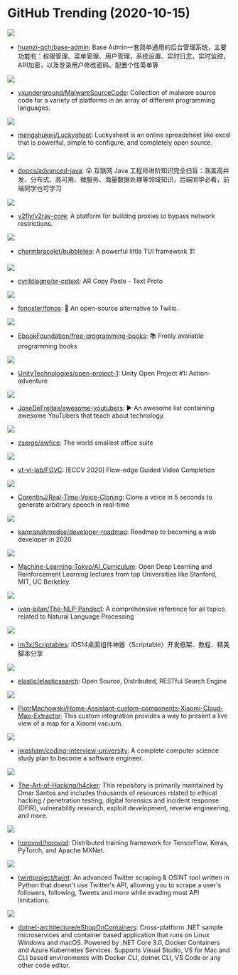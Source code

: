 # GitHub Trending (2020-10-15)

![](https://img.shields.io/badge/Java-New%2088-green?style=flat-square&logo=appveyor)
- [huanzi-qch/base-admin](https://github.com/huanzi-qch/base-admin): Base Admin一套简单通用的后台管理系统，主要功能有：权限管理、菜单管理、用户管理，系统设置、实时日志，实时监控，API加密，以及登录用户修改密码、配置个性菜单等

![](https://img.shields.io/badge/Assembly-New%20300-green?style=flat-square&logo=appveyor)
- [vxunderground/MalwareSourceCode](https://github.com/vxunderground/MalwareSourceCode): Collection of malware source code for a variety of platforms in an array of different programming languages.

![](https://img.shields.io/badge/JavaScript-New%20356-green?style=flat-square&logo=appveyor)
- [mengshukeji/Luckysheet](https://github.com/mengshukeji/Luckysheet): Luckysheet is an online spreadsheet like excel that is powerful, simple to configure, and completely open source.

![](https://img.shields.io/badge/Java-New%20184-green?style=flat-square&logo=appveyor)
- [doocs/advanced-java](https://github.com/doocs/advanced-java): 😮 互联网 Java 工程师进阶知识完全扫盲：涵盖高并发、分布式、高可用、微服务、海量数据处理等领域知识，后端同学必看，前端同学也可学习

![](https://img.shields.io/badge/Go-New%20118-green?style=flat-square&logo=appveyor)
- [v2fly/v2ray-core](https://github.com/v2fly/v2ray-core): A platform for building proxies to bypass network restrictions.

![](https://img.shields.io/badge/Go-New%20376-green?style=flat-square&logo=appveyor)
- [charmbracelet/bubbletea](https://github.com/charmbracelet/bubbletea): A powerful little TUI framework 🏗

![](https://img.shields.io/badge/Java-New%2044-green?style=flat-square&logo=appveyor)
- [cyrildiagne/ar-cptext](https://github.com/cyrildiagne/ar-cptext): AR Copy Paste - Text Proto

![](https://img.shields.io/badge/JavaScript-New%20399-green?style=flat-square&logo=appveyor)
- [fonoster/fonos](https://github.com/fonoster/fonos): 🚀 An open-source alternative to Twilio.

![](https://img.shields.io/badge/none-New%20350-green?style=flat-square&logo=appveyor)
- [EbookFoundation/free-programming-books](https://github.com/EbookFoundation/free-programming-books): 📚 Freely available programming books

![](https://img.shields.io/badge/ShaderLab-New%20165-green?style=flat-square&logo=appveyor)
- [UnityTechnologies/open-project-1](https://github.com/UnityTechnologies/open-project-1): Unity Open Project #1: Action-adventure

![](https://img.shields.io/badge/none-New%20225-green?style=flat-square&logo=appveyor)
- [JoseDeFreitas/awesome-youtubers](https://github.com/JoseDeFreitas/awesome-youtubers): ▶️ An awesome list containing awesome YouTubers that teach about technology.

![](https://img.shields.io/badge/HTML-New%20198-green?style=flat-square&logo=appveyor)
- [zserge/awfice](https://github.com/zserge/awfice): The world smallest office suite

![](https://img.shields.io/badge/Python-New%20127-green?style=flat-square&logo=appveyor)
- [vt-vl-lab/FGVC](https://github.com/vt-vl-lab/FGVC): [ECCV 2020] Flow-edge Guided Video Completion

![](https://img.shields.io/badge/Python-New%20259-green?style=flat-square&logo=appveyor)
- [CorentinJ/Real-Time-Voice-Cloning](https://github.com/CorentinJ/Real-Time-Voice-Cloning): Clone a voice in 5 seconds to generate arbitrary speech in real-time

![](https://img.shields.io/badge/none-New%20486-green?style=flat-square&logo=appveyor)
- [kamranahmedse/developer-roadmap](https://github.com/kamranahmedse/developer-roadmap): Roadmap to becoming a web developer in 2020

![](https://img.shields.io/badge/none-New%20161-green?style=flat-square&logo=appveyor)
- [Machine-Learning-Tokyo/AI_Curriculum](https://github.com/Machine-Learning-Tokyo/AI_Curriculum): Open Deep Learning and Reinforcement Learning lectures from top Universities like Stanford, MIT, UC Berkeley.

![](https://img.shields.io/badge/none-New%2093-green?style=flat-square&logo=appveyor)
- [ivan-bilan/The-NLP-Pandect](https://github.com/ivan-bilan/The-NLP-Pandect): A comprehensive reference for all topics related to Natural Language Processing

![](https://img.shields.io/badge/JavaScript-New%2068-green?style=flat-square&logo=appveyor)
- [im3x/Scriptables](https://github.com/im3x/Scriptables): iOS14桌面组件神器（Scriptable）开发框架、教程、精美脚本分享

![](https://img.shields.io/badge/Java-New%2091-green?style=flat-square&logo=appveyor)
- [elastic/elasticsearch](https://github.com/elastic/elasticsearch): Open Source, Distributed, RESTful Search Engine

![](https://img.shields.io/badge/Python-New%2019-green?style=flat-square&logo=appveyor)
- [PiotrMachowski/Home-Assistant-custom-components-Xiaomi-Cloud-Map-Extractor](https://github.com/PiotrMachowski/Home-Assistant-custom-components-Xiaomi-Cloud-Map-Extractor): This custom integration provides a way to present a live view of a map for a Xiaomi vacuum.

![](https://img.shields.io/badge/none-New%20362-green?style=flat-square&logo=appveyor)
- [jwasham/coding-interview-university](https://github.com/jwasham/coding-interview-university): A complete computer science study plan to become a software engineer.

![](https://img.shields.io/badge/Python-New%20234-green?style=flat-square&logo=appveyor)
- [The-Art-of-Hacking/h4cker](https://github.com/The-Art-of-Hacking/h4cker): This repository is primarily maintained by Omar Santos and includes thousands of resources related to ethical hacking / penetration testing, digital forensics and incident response (DFIR), vulnerability research, exploit development, reverse engineering, and more.

![](https://img.shields.io/badge/Python-New%2037-green?style=flat-square&logo=appveyor)
- [horovod/horovod](https://github.com/horovod/horovod): Distributed training framework for TensorFlow, Keras, PyTorch, and Apache MXNet.

![](https://img.shields.io/badge/Python-New%20127-green?style=flat-square&logo=appveyor)
- [twintproject/twint](https://github.com/twintproject/twint): An advanced Twitter scraping & OSINT tool written in Python that doesn't use Twitter's API, allowing you to scrape a user's followers, following, Tweets and more while evading most API limitations.

![](https://img.shields.io/badge/C%23-New%2036-green?style=flat-square&logo=appveyor)
- [dotnet-architecture/eShopOnContainers](https://github.com/dotnet-architecture/eShopOnContainers): Cross-platform .NET sample microservices and container based application that runs on Linux Windows and macOS. Powered by .NET Core 3.0, Docker Containers and Azure Kubernetes Services. Supports Visual Studio, VS for Mac and CLI based environments with Docker CLI, dotnet CLI, VS Code or any other code editor.

